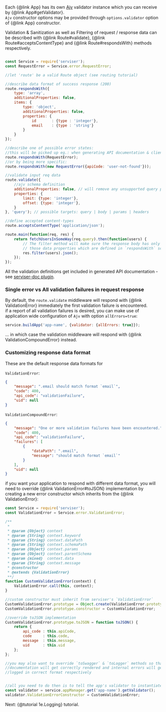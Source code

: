 
Each {@link App} has its own [Ajv](https://github.com/epoberezkin/ajv) validator instance which you can receive by {@link App#getValidator}.  
`Ajv` constructor options may be provided through `options.validator` option of {@link App} constructor.  

Validation & Sanitization as well as Filtering of request / response data can be described with {@link Route#validate}, {@link Route#acceptsContentType} and {@link Route#respondsWith} methods respectively.  

```javascript

const Service = require('serviser');
const RequestError = Service.error.RequestError;

//let 'route' be a valid Route object (see routing tutorial)

//describe data format of success response (200)
route.respondsWith({
    type: 'array',
    additionalProperties: false,
    items: {
        type: 'object',
        additionalProperties: false,
        properties: {
            id       : {type : 'integer'},
            email    : {type : 'string'}
        }
    }
});

//describe one of possible error states:
//this will be picked up eg.: when generating API documentation & client SDKs
route.respondsWith(RequestError);
//or by being more specific:
route.respondsWith(new RequestError({apiCode: 'user-not-found'}));

//validate input req data
route.validate({
    //ajv schema definition
    additionalProperties: false, // will remove any unsupported query parameters
    properties: {
        limit: {type: 'integer'},
        offset: {type: 'integer'},
    }
}, 'query'); // possible targets: query | body | params | headers

//define accepted content-types
route.acceptsContentType('application/json');

route.main(function(req, res) {
    return fetchUsersInSomeWay(req.query).then(function(users) {
        // The filter method will make sure the response body has only
        // those data properties which are defined in `respondsWith` schema
        res.filter(users).json();
    });
});
```

All the validation definitions get included in generated API documentation - see  [serviser-doc plugin](https://github.com/lucid-services/serviser-doc).


### Single error vs All validation failures in request response

By default, the `route.validate` middleware will respond with {@link ValidationError} immediately the first validation failure is encountered.  
if a report of all validation failures is desired, you can make use of application wide configuration of `Ajv` with option `allErrors=true`:

```javascript
service.buildApp('app-name', {validator: {allErrors: true}});
```

... in which case the validation middleware will respond with {@link ValidationCompoundError} instead.  

### Customizing response data format

These are the default response data formats for  

`ValidationError`:  

```json
{
    "message": ".email should match format `email`",
    "code": 400,
    "api_code": "validationFailure",
    "uid": null
}
```

`ValidationCompoundError`:  

```json
{
    "message": "One or more validation failures have been encountered.",
    "code": 400,
    "api_code": "validationFailure",
    "failures": [
        {
            "dataPath": ".email",
            "message": "should match format `email`"
        }
    ],
    "uid": null
}
```
if you want your application to respond with different data format, you will need to override {@link ValidationError#toJSON} implementation by creating a new error constructor which inherits from the {@link ValidationError}:

```javascript
const Service = require('serviser');
const ValidationError = Service.error.ValidationError;

/**
 *
 * @param {Object} context
 * @param {String} context.keyword
 * @param {String} context.dataPath
 * @param {String} context.schemaPath
 * @param {Object} context.params
 * @param {Object} context.parentSchema
 * @param {mixed}  context.data
 * @param {String} context.message
 * @constructor
 * @extends {ValidationError}
 **/
function CustomValidationError(context) {
    ValidationError.call(this, context);
}

//custom constructor must inherit from serviser's `ValidationError`
CustomValidationError.prototype = Object.create(ValidationError.prototype);
CustomValidationError.prototype.constructor = CustomValidationError;

//override toJSON implementation
CustomValidationError.prototype.toJSON = function toJSON() {
    return {
        api_code : this.apiCode,
        code     : this.code,
        message  : this.message,
        uid      : this.uid
    };
};

//you may also want to override `toSwagger` & `toLogger` methods so that
//documentation will get correctly rendered and internal errors will get
//logged in correct format respectively


//all you need to do then is to tell the app's validator to instantiate different error objects
const validator = service.appManager.get('app-name').getValidator();
validator.ValidationErrorConstructor = CustomValidationError;
```

Next: {@tutorial 1e.Logging} tutorial.
